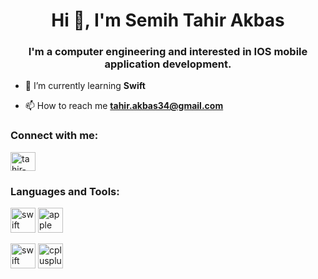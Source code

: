 <h1 align="center">Hi 👋, I'm Semih Tahir Akbas</h1>
<h3 align="center">I'm a computer engineering and interested in IOS mobile application development.</h3>

- 🌱 I’m currently learning **Swift**

- 📫 How to reach me **tahir.akbas34@gmail.com**

<h3 align="left">Connect with me:</h3>
<p align="left">
<a href="https://linkedin.com/in/tahir-akbaş-9227b4196" target="blank"><img align="center" src="https://raw.githubusercontent.com/rahuldkjain/github-profile-readme-generator/master/src/images/icons/Social/linked-in-alt.svg" alt="tahir-akbaş-9227b4196" height="30" width="40" /></a>
</p>

<h3 align="left">Languages and Tools:</h3>
<p align="left">
  <img src="https://www.vectorlogo.zone/logos/swift/swift-icon.svg" alt="swift" width="40" height="40"/>
  <img src="https://upload.wikimedia.org/wikipedia/commons/3/31/Apple_logo_white.svg" alt="apple" width="40"/>
</p>
<p align="left">
  <img src="https://www.vectorlogo.zone/logos/firebase/firebase-icon.svg" alt="swift" width="40" height="40"/>
  <img src="https://www.vectorlogo.zone/logos/apple/apple-icon.svg" alt="cplusplus" width="40" height="40"/>
</p>
